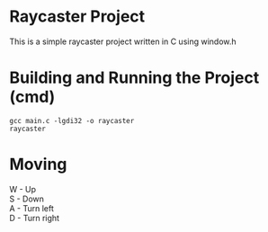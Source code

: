 # Raycaster Project

This is a simple raycaster project written in C using window.h

# Building and Running the Project (cmd)

```
gcc main.c -lgdi32 -o raycaster
raycaster
```

# Moving
W - Up<br>
S - Down<br>
A - Turn left<br>
D - Turn right<br>
